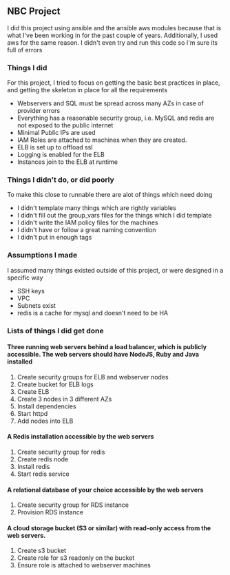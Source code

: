 ## NBC Project

I did this project using ansible and the ansible aws modules because that is what I've been working in for the past couple of years.
Additionally, I used aws for the same reason.  I didn't even try and run this code so I'm sure its full of errors

### Things I did

For this project, I tried to focus on getting the basic best practices in place, and getting the skeleton in place for all the requirements
* Webservers and SQL must be spread across many AZs in case of provider errors
* Everything has a reasonable security group, i.e. MySQL and redis are not exposed to the public internet 
* Minimal Public IPs are used
* IAM Roles are attached to machines when they are created.
* ELB is set up to offload ssl 
* Logging is enabled for the ELB
* Instances join to the ELB at runtime

### Things I didn't do, or did poorly

To make this close to runnable there are alot of things which need doing
* I didn't template many things which are rightly variables
* I didn't fill out the group\_vars files for the things which I did template
* I didn't write the IAM policy files for the machines
* I didn't have or follow a great naming convention
* I didn't put in enough tags

### Assumptions I made

I assumed many things existed outside of this project, or were designed in a specific way
* SSH keys
* VPC
* Subnets exist
* redis is a cache for mysql and doesn't need to be HA


### Lists of things I did get done
#### Three running web servers behind a load balancer, which is publicly accessible. The web servers should have NodeJS, Ruby and Java installed

1. Create security groups for ELB and webserver nodes
2. Create bucket for ELB logs
3. Create ELB
4. Create 3 nodes in 3 different AZs
5. Install dependencies
6. Start httpd
7. Add nodes into ELB


#### A Redis installation accessible by the web servers

1. Create security group for redis
2. Create redis node
3. Install redis
4. Start redis service

#### A relational database of your choice accessible by the web servers

1. Create security group for RDS instance
2. Provision RDS instance

#### A cloud storage bucket (S3 or similar) with read-only access from the web servers.

1. Create s3 bucket
2. Create role for s3 readonly on the bucket
3. Ensure role is attached to webserver machines
